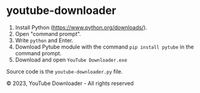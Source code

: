 # youtube-downloader
 
1. Install Python (https://www.python.org/downloads/).
2. Open "command prompt".
3. Write ``python`` and Enter.
4. Download Pytube module with the command ``pip install pytube`` in the command prompt.
5. Download and open ``YouTube Downloader.exe``

Source code is the ``youtube-downloader.py`` file.

© 2023, YouTube Downloader - All rights reserved